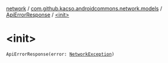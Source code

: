 [network](../../index.md) / [com.github.kacso.androidcommons.network.models](../index.md) / [ApiErrorResponse](index.md) / [&lt;init&gt;](./-init-.md)

# &lt;init&gt;

`ApiErrorResponse(error: `[`NetworkException`](../../com.github.kacso.androidcommons.network.exceptions/-network-exception/index.md)`)`